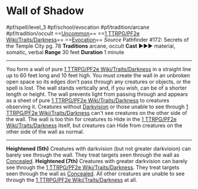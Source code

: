 # Wall of Shadow
#pf/spell/level_3  #pf/school/evocation #pf/tradition/arcane #pf/tradition/occult
==[Uncommon](../../../Traits/Uncommon.md)== ==[1 TTRPG/PF2e Wiki/Traits/Darkness](1%20TTRPG/PF2e%20Wiki/Traits/Darkness)== ==[Evocation](../../../Traits/Evocation.md)==
*Source* Pathfinder #172: Secrets of the Temple City pg. 78
**Traditions** arcane, occult
**Cast** ►►► material, somatic, verbal
**Range** 30 feet
**Duration** 1 minute

---
You form a wall of pure [1 TTRPG/PF2e Wiki/Traits/Darkness](1%20TTRPG/PF2e%20Wiki/Traits/Darkness) in a straight line up to 60 feet long and 10 feet high. You must create the wall in an unbroken open space so its edges don't pass through any creatures or objects, or the spell is lost. The wall stands vertically and, if you wish, can be of a shorter length or height. The wall prevents light from passing through and appears as a sheet of pure [1 TTRPG/PF2e Wiki/Traits/Darkness](1%20TTRPG/PF2e%20Wiki/Traits/Darkness) to creatures observing it. Creatures without [Darkvision](1%20TTRPG/PF2e%20Wiki/Bestiary/Abilities/Darkvision) or those unable to see through [1 TTRPG/PF2e Wiki/Traits/Darkness](1%20TTRPG/PF2e%20Wiki/Traits/Darkness) can't see creatures on the other side of the wall. The wall is too thin for creatures to Hide in the [1 TTRPG/PF2e Wiki/Traits/Darkness](1%20TTRPG/PF2e%20Wiki/Traits/Darkness) itself, but creatures can Hide from creatures on the other side of the wall as normal.

<hr>

**Heightened (5th)** Creatures with darkvision (but not greater darkvision) can barely see through the wall. They treat targets seen through the wall as [Concealed](../../../Conditions/Concealed.md).
**Heightened (7th)** Creatures with greater darkvision can barely see through the [1 TTRPG/PF2e Wiki/Traits/Darkness](1%20TTRPG/PF2e%20Wiki/Traits/Darkness). They treat targets seen through the wall as [Concealed](../../../Conditions/Concealed.md). All other creatures are unable to see through the [1 TTRPG/PF2e Wiki/Traits/Darkness](1%20TTRPG/PF2e%20Wiki/Traits/Darkness) at all.